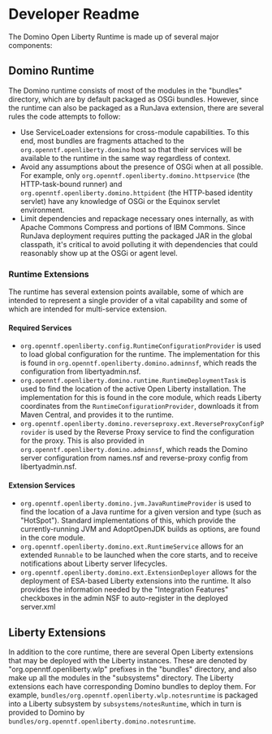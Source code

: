# Developer Readme

The Domino Open Liberty Runtime is made up of several major components:

## Domino Runtime

The Domino runtime consists of most of the modules in the "bundles" directory, which are by default packaged as OSGi bundles. However, since the runtime can also be packaged as a RunJava extension, there are several rules the code attempts to follow:

* Use ServiceLoader extensions for cross-module capabilities. To this end, most bundles are fragments attached to the `org.openntf.openliberty.domino` host so that their services will be available to the runtime in the same way regardless of context.
* Avoid any assumptions about the presence of OSGi when at all possible. For example, only `org.openntf.openliberty.domino.httpservice` (the HTTP-task-bound runner) and `org.openntf.openliberty.domino.httpident` (the HTTP-based identity servlet) have any knowledge of OSGi or the Equinox servlet environment.
* Limit dependencies and repackage necessary ones internally, as with Apache Commons Compress and portions of IBM Commons. Since RunJava deployment requires putting the packaged JAR in the global classpath, it's critical to avoid polluting it with dependencies that could reasonably show up at the OSGi or agent level.

### Runtime Extensions

The runtime has several extension points available, some of which are intended to represent a single provider of a vital capability and some of which are intended for multi-service extension.

#### Required Services

* `org.openntf.openliberty.config.RuntimeConfigurationProvider` is used to load global configuration for the runtime. The implementation for this is found in `org.openntf.openliberty.domino.adminnsf`, which reads the configuration from libertyadmin.nsf.
* `org.openntf.openliberty.domino.runtime.RuntimeDeploymentTask` is used to find the location of the active Open Liberty installation. The implementation for this is found in the core module, which reads Liberty coordinates from the `RuntimeConfigurationProvider`, downloads it from Maven Central, and provides it to the runtime.
* `org.openntf.openliberty.domino.reverseproxy.ext.ReverseProxyConfigProvider` is used by the Reverse Proxy service to find the configuration for the proxy. This is also provided in `org.openntf.openliberty.domino.adminnsf`, which reads the Domino server configuration from names.nsf and reverse-proxy config from libertyadmin.nsf.

#### Extension Services

* `org.openntf.openliberty.domino.jvm.JavaRuntimeProvider` is used to find the location of a Java runtime for a given version and type (such as "HotSpot"). Standard implementations of this, which provide the currently-running JVM and AdoptOpenJDK builds as options, are found in the core module.
* `org.openntf.openliberty.domino.ext.RuntimeService` allows for an extended `Runnable` to be launched when the core starts, and to receive notifications about Liberty server lifecycles.
* `org.openntf.openliberty.domino.ext.ExtensionDeployer` allows for the deployment of ESA-based Liberty extensions into the runtime. It also provides the information needed by the "Integration Features" checkboxes in the admin NSF to auto-register in the deployed server.xml

## Liberty Extensions

In addition to the core runtime, there are several Open Liberty extensions that may be deployed with the Liberty instances. These are denoted by "org.openntf.openliberty.wlp" prefixes in the "bundles" directory, and also make up all the modules in the "subsystems" directory. The Liberty extensions each have corresponding Domino bundles to deploy them. For example, `bundles/org.openntf.openliberty.wlp.notesruntime` is packaged into a Liberty subsystem by `subsystems/notesRuntime`, which in turn is provided to Domino by `bundles/org.openntf.openliberty.domino.notesruntime`.